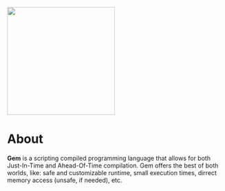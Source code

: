<div display="flex"><img src="https://github.com/sizakuma/gemlang/assets/142700972/1094211b-3365-4d3b-9bf2-07103fcc19fe" width=250></div>

# About

**Gem** is a scripting compiled programming language that allows for both Just-In-Time and Ahead-Of-Time compilation. Gem offers the best of both worlds, like: safe and customizable runtime, small execution times, dirrect memory access (unsafe, if needed), etc.

